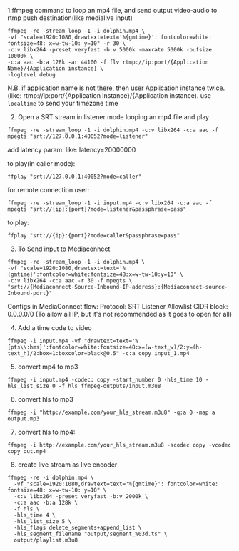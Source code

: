 1.ffmpeg command to loop an mp4 file, and send output video-audio to rtmp push destination(like medialive input) 

```
ffmpeg -re -stream_loop -1 -i dolphin.mp4 \
-vf "scale=1920:1080,drawtext=text='%{gmtime}': fontcolor=white: fontsize=48: x=w-tw-10: y=10" -r 30 \
-c:v libx264 -preset veryfast -b:v 5000k -maxrate 5000k -bufsize 10000k \
-c:a aac -b:a 128k -ar 44100 -f flv rtmp://ip:port/{Application Name}/{Application instance} \
-loglevel debug

```

N.B. if application name is not there, then user Application instance twice.(like: rtmp://ip:port/{Application instance}/{Application instance). use ```localtime``` to send your  timezone time

2. Open a SRT stream in listener mode looping an mp4 file and play
```
ffmpeg -re -stream_loop -1 -i dolphin.mp4 -c:v libx264 -c:a aac -f mpegts "srt://127.0.0.1:40052?mode=listener" 
```
add latency param. like: latency=20000000

to play(in caller mode):
```
ffplay "srt://127.0.0.1:40052?mode=caller"
```

for remote connection user:

```
ffmpeg -re -stream_loop -1 -i input.mp4 -c:v libx264 -c:a aac -f mpegts "srt://{ip}:{port}?mode=listener&passphrase=pass"
```
to play:
```
ffplay "srt://{ip}:{port}?mode=caller&passphrase=pass"
```

3. To Send input to Mediaconnect

```
ffmpeg -re -stream_loop -1 -i dolphin.mp4 \
-vf "scale=1920:1080,drawtext=text='%{gmtime}':fontcolor=white:fontsize=48:x=w-tw-10:y=10" \
-c:v libx264 -c:a aac -r 30 -f mpegts \
"srt://{Mediaconnect-Source-Inbound-IP-address}:{Mediaconnect-source-Inbound-port}"
```

Configs in MediaConnect flow:
   Protocol: SRT Listener
   Allowlist CIDR block: 0.0.0.0/0 (To allow all IP, but it's not recommended as it goes to open for all)


4. Add a time code to video

```
ffmpeg -i input.mp4 -vf "drawtext=text='%{pts\\:hms}':fontcolor=white:fontsize=48:x=(w-text_w)/2:y=(h-text_h)/2:box=1:boxcolor=black@0.5" -c:a copy input_1.mp4
```

5. convert mp4 to mp3

```
ffmpeg -i input.mp4 -codec: copy -start_number 0 -hls_time 10 -hls_list_size 0 -f hls ffmpeg-outputs/input.m3u8
```

6. convert hls to mp3

```
ffmpeg -i "http://example.com/your_hls_stream.m3u8" -q:a 0 -map a output.mp3
```

7.  convert hls to mp4: 

```
ffmpeg -i http://example.com/your_hls_stream.m3u8 -acodec copy -vcodec copy out.mp4
```

8. create live stream as live encoder

```
ffmpeg -re -i dolphin.mp4 \
  -vf "scale=1920:1080,drawtext=text='%{gmtime}': fontcolor=white: fontsize=48: x=w-tw-10: y=10" \
  -c:v libx264 -preset veryfast -b:v 2000k \
  -c:a aac -b:a 128k \
  -f hls \
  -hls_time 4 \
  -hls_list_size 5 \
  -hls_flags delete_segments+append_list \
  -hls_segment_filename "output/segment_%03d.ts" \
  output/playlist.m3u8
```